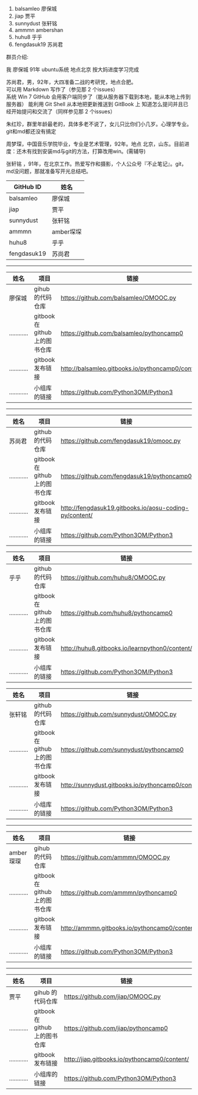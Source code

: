 1. balsamleo  廖保城<br/>
2. jiap   贾平<br/>
3. sunnydust 张轩铭<br/> 
5. ammmn ambershan<br/>
6. huhu8 乎乎<br/>
7. fengdasuk19  苏尚君<br/>  


群员介绍:

我  廖保城   91年 ubuntu系统  地点北京  按大妈进度学习完成  

苏尚君，男，92年，大四准备二战的考研党，地点合肥。  
可以用 Markdown 写作了（参见那 2 个issues）  
系统 Win 7 GitHub 会用客户端同步了（能从服务器下载到本地，能从本地上传到服务器） 能利用 Git Shell 从本地把更新推送到 GitBook 上 知道怎么提问并且已经开始提问和交流了（同样参见那 2 个issues）  

朱红珍，群里年龄最老的，具体多老不说了，女儿只比你们小几岁。心理学专业。git和md都还没有搞定  


周梦琛，中国音乐学院毕业，专业是艺术管理，92年。地点 北京，山东。目前进度：还木有找到安装md与git的方法，打算改用win。(需辅导)

张轩铭 ，91年，在北京工作。热爱写作和摄影，个人公众号『不止笔记』。git，md没问题，那就准备写开光总结吧。  




GitHub ID | 姓名
---- | ---- 
balsamleo |廖保城
jiap |贾平
sunnydust |张轩铭
ammmn |amber堔堔
huhu8 |乎乎
fengdasuk19| 苏尚君

-------
姓名|项目 | 链接
---- | ---- |----
廖保城|gihub 的代码仓库|https://github.com/balsamleo/OMOOC.py
............|gitbook 在 github 上的图书仓库|https://github.com/balsamleo/pythoncamp0
............|gitbook 发布链接|http://balsamleo.gitbooks.io/pythoncamp0/content/
............|小组库的链接|https://github.com/Python3OM/Python3

-------
姓名|项目 | 链接
---- | ---- |----
苏尚君|github 的代码仓库|https://github.com/fengdasuk19/omooc.py
............|gitbook 在 github 上的图书仓库|https://github.com/fengdasuk19/pythoncamp0
............|gitbook 发布链接|http://fengdasuk19.gitbooks.io/aosu-coding-py/content/
............|小组库的链接|https://github.com/Python3OM/Python3


姓名|项目 | 链接
---- | ---- |----
乎乎|github 的代码仓库|https://github.com/huhu8/OMOOC.py
............|gitbook 在 github 上的图书仓库|https://github.com/huhu8/pythoncamp0
............|gitbook 发布链接|http://huhu8.gitbooks.io/learnpython0/content/
............|小组库的链接|https://github.com/Python3OM/Python3

姓名|项目 | 链接
---- | ---- |----
张轩铭|github 的代码仓库|https://github.com/sunnydust/OMOOC.py
............|gitbook 在 github 上的图书仓库|https://github.com/sunnydust/pythoncamp0
............|gitbook 发布链接|http://sunnydust.gitbooks.io/pythoncamp0/content/
............|小组库的链接|https://github.com/Python3OM/Python3


-------
姓名|项目 | 链接
---- | ---- |----
amber琛琛|gihub 的代码仓库|https://github.com/ammmn/OMOOC.py
............|gitbook 在 github 上的图书仓库|https://github.com/ammmn/pythoncamp0
............|gitbook 发布链接|http://ammmn.gitbooks.io/pythoncamp0/content/
............|小组库的链接|https://github.com/Python3OM/Python3

-------
姓名|项目 | 链接
---- | ---- |----
贾平|gihub 的代码仓库|https://github.com/jiap/OMOOC.py
............|gitbook 在 github 上的图书仓库|https://github.com/jiap/pythoncamp0
............|gitbook 发布链接|http://jiap.gitbooks.io/pythoncamp0/content/
............|小组库的链接|https://github.com/Python3OM/Python3

